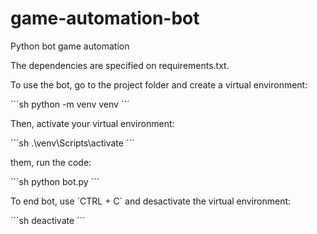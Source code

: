 # game-automation-bot
Python bot game automation

The dependencies are specified on requirements.txt.

To use the bot, go to the project folder and create a virtual environment:

´´´sh
python -m venv venv
´´´

Then, activate your virtual environment:

´´´sh
.\venv\Scripts\activate
´´´

them, run the code:

´´´sh
python bot.py
´´´

To end bot, use ´CTRL + C´ and desactivate the virtual environment:

´´´sh
deactivate
´´´